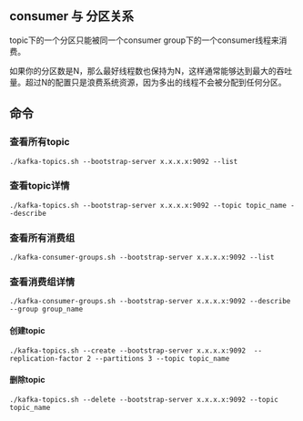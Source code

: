 ## consumer 与 分区关系
topic下的一个分区只能被同一个consumer group下的一个consumer线程来消费。

如果你的分区数是N，那么最好线程数也保持为N，这样通常能够达到最大的吞吐量。超过N的配置只是浪费系统资源，因为多出的线程不会被分配到任何分区。

## 命令
### 查看所有topic

    ./kafka-topics.sh --bootstrap-server x.x.x.x:9092 --list

### 查看topic详情

    ./kafka-topics.sh --bootstrap-server x.x.x.x:9092 --topic topic_name --describe

### 查看所有消费组

    ./kafka-consumer-groups.sh --bootstrap-server x.x.x.x:9092 --list

### 查看消费组详情

    ./kafka-consumer-groups.sh --bootstrap-server x.x.x.x:9092 --describe --group group_name

#### 创建topic

    ./kafka-topics.sh --create --bootstrap-server x.x.x.x:9092  --replication-factor 2 --partitions 3 --topic topic_name

#### 删除topic

    ./kafka-topics.sh --delete --bootstrap-server x.x.x.x:9092 --topic topic_name